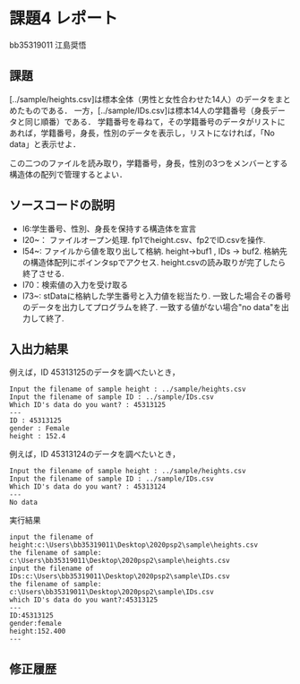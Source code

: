 # 課題4 レポート

bb35319011 江島奨悟

## 課題

[../sample/heights.csv]は標本全体（男性と女性合わせた14人）のデータをまとめたものである．
一方，[../sample/IDs.csv]は標本14人の学籍番号（身長データと同じ順番）である．
学籍番号を尋ねて，その学籍番号のデータがリストにあれば，学籍番号，身長，性別のデータを表示し，リストになければ，「No data」と表示せよ．

この二つのファイルを読み取り，学籍番号，身長，性別の3つをメンバーとする構造体の配列で管理するとよい．

## ソースコードの説明
- l6:学生番号、性別、身長を保持する構造体を宣言
- l20~：
  ファイルオープン処理.
  fp1でheight.csv、fp2でID.csvを操作.
- l54~:
  ファイルから値を取り出して格納.
  height->buf1 , IDs -> buf2.
  格納先の構造体配列にポインタspでアクセス.
  height.csvの読み取りが完了したら終了させる.
- l70：検索値の入力を受け取る
- l73~:
  stDataに格納した学生番号と入力値を総当たり.
  一致した場合その番号のデータを出力してプログラムを終了.
  一致する値がない場合"no data"を出力して終了.


  

## 入出力結果

例えば，ID 45313125のデータを調べたいとき，

```
Input the filename of sample height : ../sample/heights.csv
Input the filename of sample ID : ../sample/IDs.csv
Which ID's data do you want? : 45313125
---
ID : 45313125
gender : Female
height : 152.4
```

例えば，ID 45313124のデータを調べたいとき，

```
Input the filename of sample height : ../sample/heights.csv
Input the filename of sample ID : ../sample/IDs.csv
Which ID's data do you want? : 45313124
---
No data
```

実行結果
```
input the filename of height:c:\Users\bb35319011\Desktop\2020psp2\sample\heights.csv
the filename of sample: c:\Users\bb35319011\Desktop\2020psp2\sample\heights.csv
input the filename of IDs:c:\Users\bb35319011\Desktop\2020psp2\sample\IDs.csv
the filename of sample: c:\Users\bb35319011\Desktop\2020psp2\sample\IDs.csv
which ID's data do you want?:45313125
---
ID:45313125
gender:female
height:152.400
---
```

## 修正履歴

